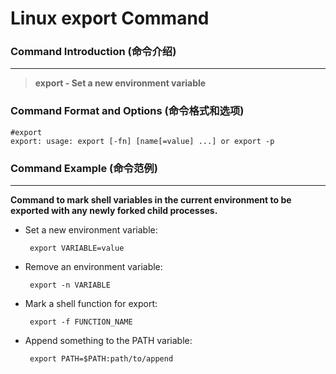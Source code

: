 # Linux export Command
### Command Introduction (命令介绍)
-------------------
> **export - Set a new environment variable**

### Command Format and Options (命令格式和选项)
```
#export 
export: usage: export [-fn] [name[=value] ...] or export -p
```
### Command Example (命令范例)
-------------------
**Command to mark shell variables in the current environment to be exported with any newly forked child processes.**

- Set a new environment variable:

  ` export VARIABLE=value`

- Remove an environment variable:

  ` export -n VARIABLE`

- Mark a shell function for export:

  ` export -f FUNCTION_NAME`

- Append something to the PATH variable:

  ` export PATH=$PATH:path/to/append`
